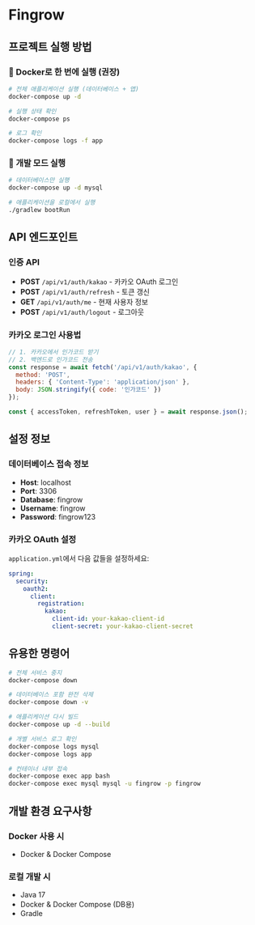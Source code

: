 # Fingrow

## 프로젝트 실행 방법

### 🚀 Docker로 한 번에 실행 (권장)
```bash
# 전체 애플리케이션 실행 (데이터베이스 + 앱)
docker-compose up -d

# 실행 상태 확인
docker-compose ps

# 로그 확인
docker-compose logs -f app
```

### 🔧 개발 모드 실행
```bash
# 데이터베이스만 실행
docker-compose up -d mysql

# 애플리케이션을 로컬에서 실행
./gradlew bootRun
```

## API 엔드포인트

### 인증 API
- **POST** `/api/v1/auth/kakao` - 카카오 OAuth 로그인
- **POST** `/api/v1/auth/refresh` - 토큰 갱신
- **GET** `/api/v1/auth/me` - 현재 사용자 정보
- **POST** `/api/v1/auth/logout` - 로그아웃

### 카카오 로그인 사용법
```javascript
// 1. 카카오에서 인가코드 받기
// 2. 백엔드로 인가코드 전송
const response = await fetch('/api/v1/auth/kakao', {
  method: 'POST',
  headers: { 'Content-Type': 'application/json' },
  body: JSON.stringify({ code: '인가코드' })
});

const { accessToken, refreshToken, user } = await response.json();
```

## 설정 정보

### 데이터베이스 접속 정보
- **Host**: localhost
- **Port**: 3306
- **Database**: fingrow
- **Username**: fingrow
- **Password**: fingrow123

### 카카오 OAuth 설정
`application.yml`에서 다음 값들을 설정하세요:
```yaml
spring:
  security:
    oauth2:
      client:
        registration:
          kakao:
            client-id: your-kakao-client-id
            client-secret: your-kakao-client-secret
```

## 유용한 명령어

```bash
# 전체 서비스 중지
docker-compose down

# 데이터베이스 포함 완전 삭제
docker-compose down -v

# 애플리케이션 다시 빌드
docker-compose up -d --build

# 개별 서비스 로그 확인
docker-compose logs mysql
docker-compose logs app

# 컨테이너 내부 접속
docker-compose exec app bash
docker-compose exec mysql mysql -u fingrow -p fingrow
```

## 개발 환경 요구사항

### Docker 사용 시
- Docker & Docker Compose

### 로컬 개발 시
- Java 17
- Docker & Docker Compose (DB용)
- Gradle